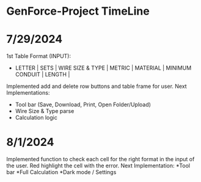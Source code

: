 # GenForce-Project TimeLine

# 7/29/2024
1st Table Format (INPUT):
* LETTER | SETS | WIRE SIZE & TYPE | METRIC | MATERIAL | MINIMUM CONDUIT | LENGTH |

Implemented add and delete row buttons and table frame for user.
Next Implementations:
* Tool bar (Save, Download, Print, Open Folder/Upload)
* Wire Size & Type parse
* Calculation logic

# 8/1/2024
Implemented function to check each cell for the right format in the input of the user.
Red highlight the cell with the error.
Next Implementation:
*Tool bar
*Full Calculation
*Dark mode / Settings
